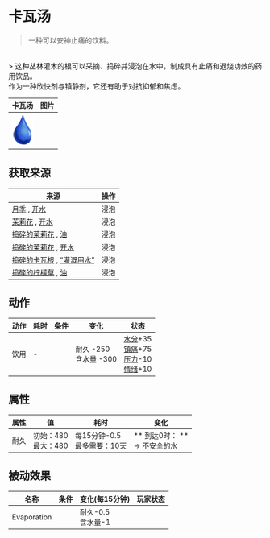 # 卡瓦汤  
> 一种可以安神止痛的饮料。  
<br>  
> 这种丛林灌木的根可以采摘、捣碎并浸泡在水中，制成具有止痛和退烧功效的药用饮品。<br>作为一种欣快剂与镇静剂，它还有助于对抗抑郁和焦虑。  
  
  卡瓦汤  |   图片   
 ----  |  ----:   
   |  <img decoding="async" src="Sprite/Thirst.png" href="a.md" style="max-width:300px;max-height:300px;">   
  
## 获取来源  
来源  |  操作  
----  |  ----  
[月季](ChinaRoseFlowers.md) , [开水](LQ_WaterBoiling.md)  |  浸泡  
[茉莉花](JasmineFlowers.md) , [开水](LQ_WaterBoiling.md)  |  浸泡  
[捣碎的茉莉花](JasmineFlowersGround.md) , [油](LQ_Oil.md)  |  浸泡  
[捣碎的茉莉花](JasmineFlowersGround.md) , [开水](LQ_WaterBoiling.md)  |  浸泡  
[捣碎的卡瓦根](KavaRootGround.md) , [“灌溉用水”](tag_WaterFresh.md)  |  浸泡  
[捣碎的柠檬草](LemonGrassGround.md) , [油](LQ_Oil.md)  |  浸泡  
## 动作  
动作  |  耗时  |  条件  |  变化  |  状态  
----  |  ----  |  ----  |  ----  |  ----  
饮用<br>  |  -  |    |  耐久  -250<br>含水量  -300  |  [水分](Hydration.md)+35<br>[镇痛](Analgesia.md)+75<br>[压力](Stress.md)-10<br>[情绪](Morale.md)+10  
## 属性   
属性  |  值  |  耗时  |  变化  
----  |  ----  |  ----  |  ----  
耐久  |  初始：480<br>最大：480  |  每15分钟-0.5<br>最多需要：10天  |  ** 到达0时： **<br>→ [不安全的水](LQ_WaterUnsafe.md)  
## 被动效果  
名称  |  条件  |  变化(每15分钟)  |  玩家状态  
----  |  ----  |  ----  |  ----  
Evaporation  |    |  耐久-0.5<br>含水量-1  |    
